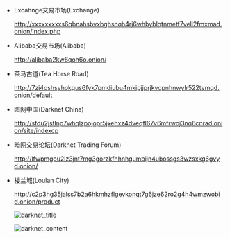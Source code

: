 - Excahnge交易市场(Exchange)

  http://xxxxxxxxxs6qbnahsbvxbghsnqh4rj6whbyblqtnmetf7vell2fmxmad.onion/index.php

- Alibaba交易市场(Alibaba)

  http://alibaba2kw6qoh6o.onion/

- 茶马古道(Tea Horse Road)

  http://7zj4oshsyhokgus6fyk7pmdiubu4mkjpjjprjkvopnhnwylr522tymqd.onion/default

- 暗网中国(Darknet China)

  http://sfdu2jstlnp7whqlzpojopr5jxehxz4dveqfl67v6mfrwoj3nq6cnrad.onion/site/indexcp

- 暗网交易论坛(Darknet Trading Forum)

  http://lfwpmgou2lz3jnt7mg3gorzkfnhnhgumbijn4ubossgs3wzsxkg6gvyd.onion/

- 楼兰城(Loulan City)

  http://c2p3hg35jalss7b2a6hkmhzflgevkonqt7g6jze62ro2g4h4wmzwobid.onion/product
  
  ![darknet_title](../darknet_title.png)
  
  ![darknet_content](../darknet_content.png)
